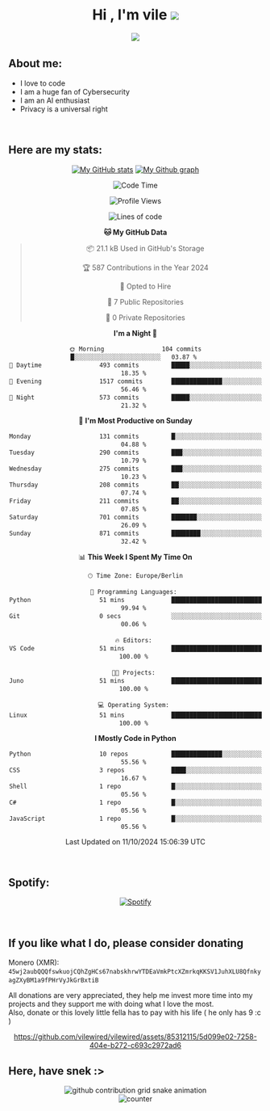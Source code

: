<h1 align="center">Hi , I'm vile <img src="https://media.giphy.com/media/hvRJCLFzcasrR4ia7z/giphy.gif" width="35"></h1>
<p align="center">
  <a href="https://github.com/viledissociation"><img src="https://readme-typing-svg.demolab.com?font=Roboto+Mono&weight=300&size=28&duration=4000&pause=100&color=C109F7&center=true&vCenter=true&width=580&height=127&lines=I'm+a+programmer;I'm+an+AI+enthusiast;I'm+a+big+fan+of+Neural+Networks;I'm+interested+in+Computer+Science;I+love+Cybersecurity;By+the+way+I+use+Arch+%F0%9F%92%80"></a>
</p>

## About me:

- I love to code
- I am a huge fan of Cybersecurity
- I am an AI enthusiast
- Privacy is a universal right

<br>

## Here are my stats:

<div align="center">
    
 [![My GitHub stats](https://github-readme-stats.vercel.app/api?username=vilewired&count_private=true&show_icons=true&theme=radical)](https://github.com/vilewired)
 [![My Github graph](http://github-profile-summary-cards.vercel.app/api/cards/profile-details?username=vilewired&theme=radical)](https://github.com/vilewired)

<!--START_SECTION:waka-->
![Code Time](http://img.shields.io/badge/Code%20Time-349%20hrs%2047%20mins-blue)

![Profile Views](http://img.shields.io/badge/Profile%20Views-1-blue)

![Lines of code](https://img.shields.io/badge/From%20Hello%20World%20I%27ve%20Written-193.2%20thousand%20lines%20of%20code-blue)

**🐱 My GitHub Data** 

> 📦 21.1 kB Used in GitHub's Storage 
 > 
> 🏆 587 Contributions in the Year 2024
 > 
> 💼 Opted to Hire
 > 
> 📜 7 Public Repositories 
 > 
> 🔑 0 Private Repositories 
 > 
**I'm a Night 🦉** 

```text
🌞 Morning                104 commits         █░░░░░░░░░░░░░░░░░░░░░░░░   03.87 % 
🌆 Daytime                493 commits         █████░░░░░░░░░░░░░░░░░░░░   18.35 % 
🌃 Evening                1517 commits        ██████████████░░░░░░░░░░░   56.46 % 
🌙 Night                  573 commits         █████░░░░░░░░░░░░░░░░░░░░   21.32 % 
```
📅 **I'm Most Productive on Sunday** 

```text
Monday                   131 commits         █░░░░░░░░░░░░░░░░░░░░░░░░   04.88 % 
Tuesday                  290 commits         ███░░░░░░░░░░░░░░░░░░░░░░   10.79 % 
Wednesday                275 commits         ███░░░░░░░░░░░░░░░░░░░░░░   10.23 % 
Thursday                 208 commits         ██░░░░░░░░░░░░░░░░░░░░░░░   07.74 % 
Friday                   211 commits         ██░░░░░░░░░░░░░░░░░░░░░░░   07.85 % 
Saturday                 701 commits         ███████░░░░░░░░░░░░░░░░░░   26.09 % 
Sunday                   871 commits         ████████░░░░░░░░░░░░░░░░░   32.42 % 
```


📊 **This Week I Spent My Time On** 

```text
🕑︎ Time Zone: Europe/Berlin

💬 Programming Languages: 
Python                   51 mins             █████████████████████████   99.94 % 
Git                      0 secs              ░░░░░░░░░░░░░░░░░░░░░░░░░   00.06 % 

🔥 Editors: 
VS Code                  51 mins             █████████████████████████   100.00 % 

🐱‍💻 Projects: 
Juno                     51 mins             █████████████████████████   100.00 % 

💻 Operating System: 
Linux                    51 mins             █████████████████████████   100.00 % 
```

**I Mostly Code in Python** 

```text
Python                   10 repos            ██████████████░░░░░░░░░░░   55.56 % 
CSS                      3 repos             ████░░░░░░░░░░░░░░░░░░░░░   16.67 % 
Shell                    1 repo              █░░░░░░░░░░░░░░░░░░░░░░░░   05.56 % 
C#                       1 repo              █░░░░░░░░░░░░░░░░░░░░░░░░   05.56 % 
JavaScript               1 repo              █░░░░░░░░░░░░░░░░░░░░░░░░   05.56 % 
```




 Last Updated on 11/10/2024 15:06:39 UTC
<!--END_SECTION:waka-->
</div>
<br>

## Spotify:

<div align="center">

[![Spotify](https://whois-hoeless.vercel.app/api/spotify?background_color=0d1117&border_color=090d13)](https://open.spotify.com/user/heanchenhorst)
</div>

<br>

## If you like what I do, please consider donating

Monero (XMR): ```45wj2aubQQQfswkuojCQhZgHCs67nabskhrwYTDEaVmkPtcXZmrkqKKSV1JuhXLU8QfnkyagZXyBM1a9fPHrVyJkGrBxtiB```

All donations are very appreciated, they help me invest more time into my projects and they support me with doing what I love the most.  
Also, donate or this lovely little fella has to pay with his life (  he only has 9 :c  )

<div align="center">


https://github.com/vilewired/vilewired/assets/85312115/5d099e02-7258-404e-b272-c693c2972ad6


</div>

## Here, have snek :>
<div align="center">
<picture>
  <source media="(prefers-color-scheme: dark)" srcset="https://raw.githubusercontent.com/vilewired/vilewired/output/github-contribution-grid-snake-dark.svg">
  <source media="(prefers-color-scheme: light)" srcset="https://raw.githubusercontent.com/vilewired/vilewired/output/github-contribution-grid-snake.svg">
  <img alt="github contribution grid snake animation" src="https://raw.githubusercontent.com/vilewired/vilewired/output/github-contribution-grid-snake.svg">
</div>

<div align="center">
  <img src="https://moe-counter.glitch.me/get/@hoeless_count?theme=rule34" alt="counter" />
</div>
